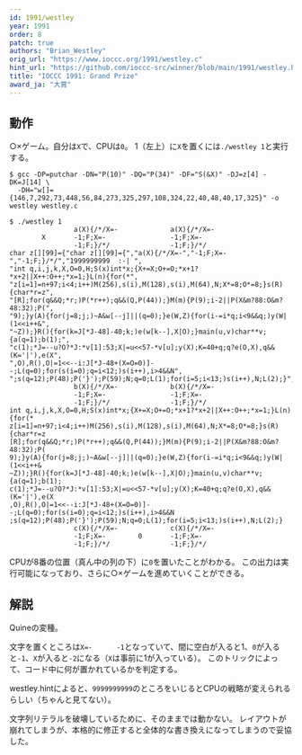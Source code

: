 ```yaml
---
id: 1991/westley
year: 1991
order: 8
patch: true
authors: "Brian_Westley"
orig_url: "https://www.ioccc.org/1991/westley.c"
hint_url: "https://github.com/ioccc-src/winner/blob/main/1991/westley.hint"
title: "IOCCC 1991: Grand Prize"
award_ja: "大賞"
---
```


## 動作

○×ゲーム。自分は`X`で、CPUは`0`。
1（左上）に`X`を置くには`./westley 1`と実行する。

```
$ gcc -DP=putchar -DN="P(10)" -DQ="P(34)" -DF="S(&X)" -DJ=z[4] -DK=J[14] \
  -DH="w[]={146,7,292,73,448,56,84,273,325,297,108,324,22,40,48,40,17,325}" -o westley westley.c

$ ./westley 1
                a(X){/*/X=-             a(X){/*/X=-
        X       -1;F;X=-                -1;F;X=-
                -1;F;}/*/               -1;F;}/*/
char z[][99]={"char z[][99]={","a(X){/*/X=-","-1;F;X=-","-1;F;}/*/","1999999999  :-| ",
"int q,i,j,k,X,O=0,H;S(x)int*x;{X+=X;O+=O;*x+1?*x+2||X++:O++;*x=1;}L(n){for(*",
"z[i=1]=n+97;i<4;i++)M(256),s(i),M(128),s(i),M(64),N;X*=8;O*=8;}s(R){char*r=z",
"[R];for(q&&Q;*r;)P(*r++);q&&(Q,P(44));}M(m){P(9);i-2||P(X&m?88:O&m?48:32);P(",
"9);}y(A){for(j=8;j;)~A&w[--j]||(q=0);}e(W,Z){for(i-=i*q;i<9&&q;)y(W|(1<<i++&",
"~Z));}R(){for(k=J[*J-48]-40;k;)e(w[k--],X|O);}main(u,v)char**v;{a(q=1);b(1);",
"c(1);*J=--u?O?*J:*v[1]:53;X|=u<<57-*v[u];y(X);K=40+q;q?e(O,X),q&&(K='|'),e(X",
",O),R(),O|=1<<--i:J[*J-48+(X=O=0)]--;L(q=0);for(s(i=0);q=i<12;)s(i++),i>4&&N",
";s(q=12);P(48);P('}');P(59);N;q=0;L(1);for(i=5;i<13;)s(i++),N;L(2);}",0};
                b(X){/*/X=-             b(X){/*/X=-
                -1;F;X=-                -1;F;X=-
                -1;F;}/*/               -1;F;}/*/
int q,i,j,k,X,O=0,H;S(x)int*x;{X+=X;O+=O;*x+1?*x+2||X++:O++;*x=1;}L(n){for(*
z[i=1]=n+97;i<4;i++)M(256),s(i),M(128),s(i),M(64),N;X*=8;O*=8;}s(R){char*r=z
[R];for(q&&Q;*r;)P(*r++);q&&(Q,P(44));}M(m){P(9);i-2||P(X&m?88:O&m?48:32);P(
9);}y(A){for(j=8;j;)~A&w[--j]||(q=0);}e(W,Z){for(i-=i*q;i<9&&q;)y(W|(1<<i++&
~Z));}R(){for(k=J[*J-48]-40;k;)e(w[k--],X|O);}main(u,v)char**v;{a(q=1);b(1);
c(1);*J=--u?O?*J:*v[1]:53;X|=u<<57-*v[u];y(X);K=40+q;q?e(O,X),q&&(K='|'),e(X
,O),R(),O|=1<<--i:J[*J-48+(X=O=0)]--;L(q=0);for(s(i=0);q=i<12;)s(i++),i>4&&N
;s(q=12);P(48);P('}');P(59);N;q=0;L(1);for(i=5;i<13;)s(i++),N;L(2);}
                c(X){/*/X=-             c(X){/*/X=-
                -1;F;X=-        0       -1;F;X=-
                -1;F;}/*/               -1;F;}/*/
```

CPUが8番の位置（真ん中の列の下）に`0`を置いたことがわかる。
この出力は実行可能になっており、さらに○×ゲームを進めていくことができる。

## 解説

Quineの変種。

文字を置くところは`X=-      -1`となっていて、間に空白が入ると1、`0`が入ると`-1`、`X`が入ると`-2`になる（`X`は事前に1が入っている）。
このトリックによって、コード中に何が置かれているかを判定する。

westley.hintによると、`9999999999`のところをいじるとCPUの戦略が変えられるらしい（ちゃんと見てない）。

文字列リテラルを破壊しているために、そのままでは動かない。
レイアウトが崩れてしまうが、本格的に修正すると全体的な書き換えになってしまうので妥協した。
